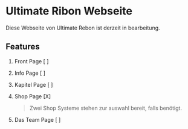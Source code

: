 # Ultimate Ribon Webseite

Diese Webseite von Ultimate Rebon ist derzeit in bearbeitung.

## Features

1. Front Page [ ]

2. Info Page [ ]

3. Kapitel Page [ ]

4. Shop Page [X]
    > Zwei Shop Systeme stehen zur auswahl bereit, falls benötigt.

5. Das Team Page [ ]
